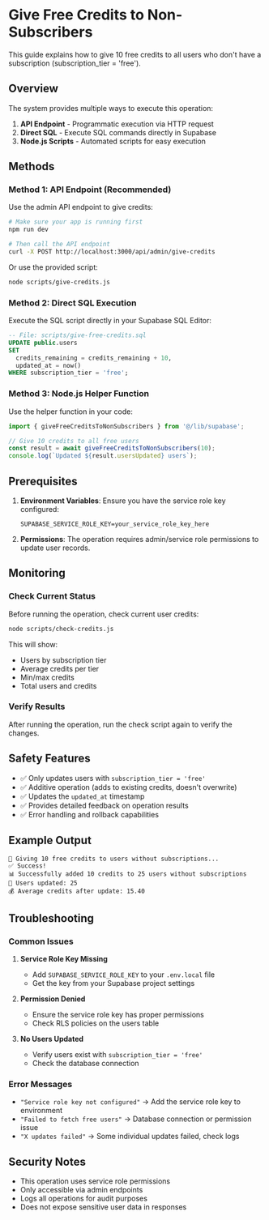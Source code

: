 # Give Free Credits to Non-Subscribers

This guide explains how to give 10 free credits to all users who don't have a subscription (subscription_tier = 'free').

## Overview

The system provides multiple ways to execute this operation:

1. **API Endpoint** - Programmatic execution via HTTP request
2. **Direct SQL** - Execute SQL commands directly in Supabase
3. **Node.js Scripts** - Automated scripts for easy execution

## Methods

### Method 1: API Endpoint (Recommended)

Use the admin API endpoint to give credits:

```bash
# Make sure your app is running first
npm run dev

# Then call the API endpoint
curl -X POST http://localhost:3000/api/admin/give-credits
```

Or use the provided script:

```bash
node scripts/give-credits.js
```

### Method 2: Direct SQL Execution

Execute the SQL script directly in your Supabase SQL Editor:

```sql
-- File: scripts/give-free-credits.sql
UPDATE public.users 
SET 
  credits_remaining = credits_remaining + 10,
  updated_at = now()
WHERE subscription_tier = 'free';
```

### Method 3: Node.js Helper Function

Use the helper function in your code:

```javascript
import { giveFreeCreditsToNonSubscribers } from '@/lib/supabase';

// Give 10 credits to all free users
const result = await giveFreeCreditsToNonSubscribers(10);
console.log(`Updated ${result.usersUpdated} users`);
```

## Prerequisites

1. **Environment Variables**: Ensure you have the service role key configured:
   ```
   SUPABASE_SERVICE_ROLE_KEY=your_service_role_key_here
   ```

2. **Permissions**: The operation requires admin/service role permissions to update user records.

## Monitoring

### Check Current Status

Before running the operation, check current user credits:

```bash
node scripts/check-credits.js
```

This will show:
- Users by subscription tier
- Average credits per tier
- Min/max credits
- Total users and credits

### Verify Results

After running the operation, run the check script again to verify the changes.

## Safety Features

- ✅ Only updates users with `subscription_tier = 'free'`
- ✅ Additive operation (adds to existing credits, doesn't overwrite)
- ✅ Updates the `updated_at` timestamp
- ✅ Provides detailed feedback on operation results
- ✅ Error handling and rollback capabilities

## Example Output

```
🎁 Giving 10 free credits to users without subscriptions...
✅ Success!
📊 Successfully added 10 credits to 25 users without subscriptions
👥 Users updated: 25
💰 Average credits after update: 15.40
```

## Troubleshooting

### Common Issues

1. **Service Role Key Missing**
   - Add `SUPABASE_SERVICE_ROLE_KEY` to your `.env.local` file
   - Get the key from your Supabase project settings

2. **Permission Denied**
   - Ensure the service role key has proper permissions
   - Check RLS policies on the users table

3. **No Users Updated**
   - Verify users exist with `subscription_tier = 'free'`
   - Check the database connection

### Error Messages

- `"Service role key not configured"` → Add the service role key to environment
- `"Failed to fetch free users"` → Database connection or permission issue
- `"X updates failed"` → Some individual updates failed, check logs

## Security Notes

- This operation uses service role permissions
- Only accessible via admin endpoints
- Logs all operations for audit purposes
- Does not expose sensitive user data in responses
